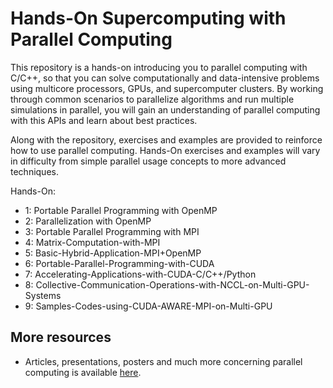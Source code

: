 # Hands-On Supercomputing with Parallel Computing

This repository is a hands-on introducing you to parallel computing with C/C++, so that you can solve computationally and data-intensive problems using multicore processors, GPUs, and supercomputer clusters. By working through common scenarios to parallelize algorithms and run multiple simulations in parallel, you will gain an understanding of parallel computing with this APIs and learn about best practices.

Along with the repository, exercises and examples are provided to reinforce how to use parallel computing. Hands-On exercises and examples will vary in difficulty from simple parallel usage concepts to more advanced techniques.

Hands-On:

*  1: Portable Parallel Programming with OpenMP
*  2: Parallelization with OpenMP
*  3: Portable Parallel Programming with MPI
*  4: Matrix-Computation-with-MPI
*  5: Basic-Hybrid-Application-MPI+OpenMP
*  6: Portable-Parallel-Programming-with-CUDA
*  7: Accelerating-Applications-with-CUDA-C/C++/Python
*  8: Collective-Communication-Operations-with-NCCL-on-Multi-GPU-Systems
*  9: Samples-Codes-using-CUDA-AWARE-MPI-on-Multi-GPU


## More resources

* Articles, presentations, posters and much more concerning parallel computing is available
  [here](http://www.muriloboratto.docentes.uneb.br). 